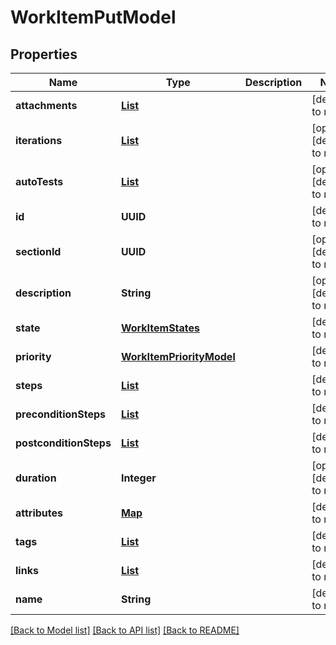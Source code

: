 # WorkItemPutModel
## Properties

| Name | Type | Description | Notes |
|------------ | ------------- | ------------- | -------------|
| **attachments** | [**List**](AttachmentPutModel.md) |  | [default to null] |
| **iterations** | [**List**](IterationPutModel.md) |  | [optional] [default to null] |
| **autoTests** | [**List**](AutoTestIdModel.md) |  | [optional] [default to null] |
| **id** | **UUID** |  | [default to null] |
| **sectionId** | **UUID** |  | [optional] [default to null] |
| **description** | **String** |  | [optional] [default to null] |
| **state** | [**WorkItemStates**](WorkItemStates.md) |  | [default to null] |
| **priority** | [**WorkItemPriorityModel**](WorkItemPriorityModel.md) |  | [default to null] |
| **steps** | [**List**](StepPutModel.md) |  | [default to null] |
| **preconditionSteps** | [**List**](StepPutModel.md) |  | [default to null] |
| **postconditionSteps** | [**List**](StepPutModel.md) |  | [default to null] |
| **duration** | **Integer** |  | [optional] [default to null] |
| **attributes** | [**Map**](AnyType.md) |  | [default to null] |
| **tags** | [**List**](TagShortModel.md) |  | [default to null] |
| **links** | [**List**](LinkPutModel.md) |  | [default to null] |
| **name** | **String** |  | [default to null] |

[[Back to Model list]](../README.md#documentation-for-models) [[Back to API list]](../README.md#documentation-for-api-endpoints) [[Back to README]](../README.md)

